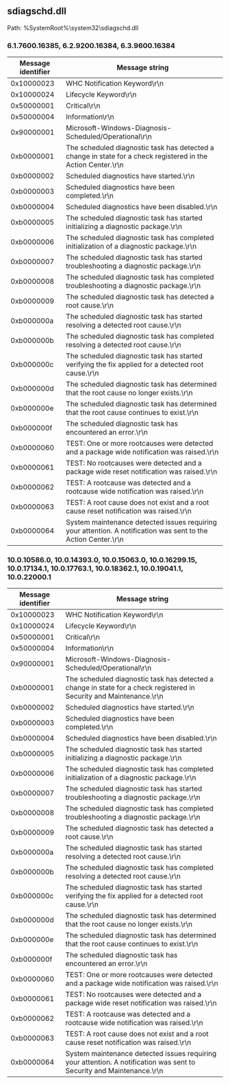 ## sdiagschd.dll

Path: %SystemRoot%\system32\sdiagschd.dll

### 6.1.7600.16385, 6.2.9200.16384, 6.3.9600.16384

Message identifier | Message string
--- | ---
0x10000023 | WHC Notification Keyword\r\n
0x10000024 | Lifecycle Keyword\r\n
0x50000001 | Critical\r\n
0x50000004 | Information\r\n
0x90000001 | Microsoft-Windows-Diagnosis-Scheduled/Operational\r\n
0xb0000001 | The scheduled diagnostic task has detected a change in state for a check registered in the Action Center.\r\n
0xb0000002 | Scheduled diagnostics have started.\r\n
0xb0000003 | Scheduled diagnostics have been completed.\r\n
0xb0000004 | Scheduled diagnostics have been disabled.\r\n
0xb0000005 | The scheduled diagnostic task has started initializing a diagnostic package.\r\n
0xb0000006 | The scheduled diagnostic task has completed initialization of a diagnostic package.\r\n
0xb0000007 | The scheduled diagnostic task has started troubleshooting a diagnostic package.\r\n
0xb0000008 | The scheduled diagnostic task has completed troubleshooting a diagnostic package.\r\n
0xb0000009 | The scheduled diagnostic task has detected a root cause.\r\n
0xb000000a | The scheduled diagnostic task has started resolving a detected root cause.\r\n
0xb000000b | The scheduled diagnostic task has completed resolving a detected root cause.\r\n
0xb000000c | The scheduled diagnostic task has started verifying the fix applied for a detected root cause.\r\n
0xb000000d | The scheduled diagnostic task has determined that the root cause no longer exists.\r\n
0xb000000e | The scheduled diagnostic task has determined that the root cause continues to exist.\r\n
0xb000000f | The scheduled diagnostic task has encountered an error.\r\n
0xb0000060 | TEST: One or more rootcauses were detected and a package wide notification was raised.\r\n
0xb0000061 | TEST: No rootcauses were detected and a package wide reset notification was raised.\r\n
0xb0000062 | TEST: A rootcause was detected and a rootcause wide notification was raised.\r\n
0xb0000063 | TEST: A root cause does not exist and a root cause reset notification was raised.\r\n
0xb0000064 | System maintenance detected issues requiring your attention. A notification was sent to the Action Center.\r\n

### 10.0.10586.0, 10.0.14393.0, 10.0.15063.0, 10.0.16299.15, 10.0.17134.1, 10.0.17763.1, 10.0.18362.1, 10.0.19041.1, 10.0.22000.1

Message identifier | Message string
--- | ---
0x10000023 | WHC Notification Keyword\r\n
0x10000024 | Lifecycle Keyword\r\n
0x50000001 | Critical\r\n
0x50000004 | Information\r\n
0x90000001 | Microsoft-Windows-Diagnosis-Scheduled/Operational\r\n
0xb0000001 | The scheduled diagnostic task has detected a change in state for a check registered in Security and Maintenance.\r\n
0xb0000002 | Scheduled diagnostics have started.\r\n
0xb0000003 | Scheduled diagnostics have been completed.\r\n
0xb0000004 | Scheduled diagnostics have been disabled.\r\n
0xb0000005 | The scheduled diagnostic task has started initializing a diagnostic package.\r\n
0xb0000006 | The scheduled diagnostic task has completed initialization of a diagnostic package.\r\n
0xb0000007 | The scheduled diagnostic task has started troubleshooting a diagnostic package.\r\n
0xb0000008 | The scheduled diagnostic task has completed troubleshooting a diagnostic package.\r\n
0xb0000009 | The scheduled diagnostic task has detected a root cause.\r\n
0xb000000a | The scheduled diagnostic task has started resolving a detected root cause.\r\n
0xb000000b | The scheduled diagnostic task has completed resolving a detected root cause.\r\n
0xb000000c | The scheduled diagnostic task has started verifying the fix applied for a detected root cause.\r\n
0xb000000d | The scheduled diagnostic task has determined that the root cause no longer exists.\r\n
0xb000000e | The scheduled diagnostic task has determined that the root cause continues to exist.\r\n
0xb000000f | The scheduled diagnostic task has encountered an error.\r\n
0xb0000060 | TEST: One or more rootcauses were detected and a package wide notification was raised.\r\n
0xb0000061 | TEST: No rootcauses were detected and a package wide reset notification was raised.\r\n
0xb0000062 | TEST: A rootcause was detected and a rootcause wide notification was raised.\r\n
0xb0000063 | TEST: A root cause does not exist and a root cause reset notification was raised.\r\n
0xb0000064 | System maintenance detected issues requiring your attention. A notification was sent to Security and Maintenance.\r\n
